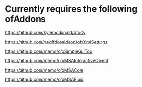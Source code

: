 Currently requires the following ofAddons
=========================================

https://github.com/kylemcdonald/ofxCv

https://github.com/geoffdonaldson/ofxXmlSettings

https://github.com/memo/ofxSimpleGuiToo

https://github.com/memo/ofxMSAInteractiveObject

https://github.com/memo/ofxMSACore

https://github.com/memo/ofxMSAFluid
